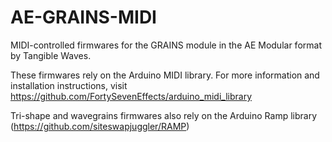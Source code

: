 # AE-GRAINS-MIDI
MIDI-controlled firmwares for the GRAINS module in the AE Modular format by Tangible Waves.

These firmwares rely on the Arduino MIDI library. For more information and installation instructions, visit https://github.com/FortySevenEffects/arduino_midi_library

Tri-shape and wavegrains firmwares also rely on the Arduino Ramp library (https://github.com/siteswapjuggler/RAMP)
